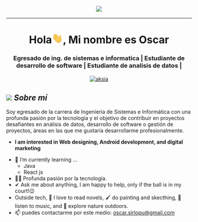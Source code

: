 <p align="center">
  <img src="https://github.com/thompsonemerson/thompsonemerson/raw/master/cover-thompson.png" height="200"/>
</p>
<hr>
<h1 align="center">Hola<img src="https://raw.githubusercontent.com/ABSphreak/ABSphreak/master/gifs/Hi.gif" width="30px">, Mi nombre es Oscar</h1>
<h3 align="center">Egresado de ing. de sistemas e informatica | Estudiante de desarrollo de software | Estudiante de analisis de datos |</h3>
<p align="center">
<a href="https://www.linkedin.com/in/oscar-sp/" target="blank"><img align="center" src="https://cdn.jsdelivr.net/npm/simple-icons@3.0.1/icons/linkedin.svg" alt="aksia" height="30" width="40" /></a>

## <img src="https://media.giphy.com/media/ObNTw8Uzwy6KQ/giphy.gif" width="30px">&nbsp;***Sobre mí***
Soy egresado de la carrera de Ingeniería de Sistemas e Informática con una profunda pasión por la tecnología y el objetivo de contribuir en proyectos desafiantes en análisis de datos, desarrollo de software o gestión de proyectos, áreas en las que me gustaría desarrollarme profesionalmente.
* **I am interested in Web designing, Android development, and digital marketing**
- 🌱 I’m currently learning ...
  - Java
  - React js
- 🧑‍💻 Profunda pasión por la tecnología.
- ✔ Ask me about anything, I am happy to help, only if the ball is in my court!😉<br>
- Outside tech, 📖 I love to read novels, 🖌️ do painting and skecthing, 🎵 listen to music, and 🌴 explore nature outdoors.
- 📫 puedes contactarme por este medio: <a href="oscar.sirlopu@gmail.com">oscar.sirlopu@gmail.com</a>
